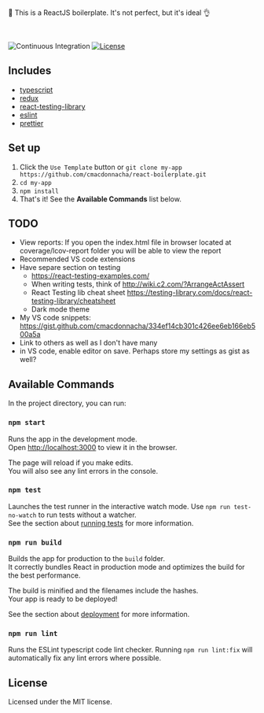 🚀 This is a ReactJS boilerplate. It's not perfect, but it's ideal 👌

<br />

<!-- prettier-ignore-start -->
![Continuous Integration](https://github.com/cmacdonnacha/react-boilerplate/workflows/Continuous%20Integration/badge.svg)
[![License](https://img.shields.io/npm/l/cra-template-ideal-starter.svg)](https://github.com/cmacdonnacha/cra-template-ideal-starter/blob/master/LICENSE)
<!-- prettier-ignore-end -->

## Includes

- [typescript][typescript]
- [redux][redux]
- [react-testing-library][react-testing-library]
- [eslint][eslint]
- [prettier][prettier]

## Set up

1. Click the `Use Template` button or `git clone my-app https://github.com/cmacdonnacha/react-boilerplate.git`
2. `cd my-app`
3. `npm install`
4. That's it! See the **Available Commands** list below.

## TODO

- View reports: If you open the index.html file in browser located at coverage/lcov-report folder you will be able to view the report
- Recommended VS code extensions
- Have separe section on testing
  - https://react-testing-examples.com/
  - When writing tests, think of http://wiki.c2.com/?ArrangeActAssert
  - React Testing lib cheat sheet https://testing-library.com/docs/react-testing-library/cheatsheet
  - Dark mode theme
- My VS code snippets: https://gist.github.com/cmacdonnacha/334ef14cb301c426ee6eb166eb500a5a
- Link to others as well as I don't have many
- in VS code, enable editor on save. Perhaps store my settings as gist as well?

## Available Commands

In the project directory, you can run:

### `npm start`

Runs the app in the development mode.<br />
Open [http://localhost:3000](http://localhost:3000) to view it in the browser.

The page will reload if you make edits.<br />
You will also see any lint errors in the console.

### `npm test`

Launches the test runner in the interactive watch mode. Use `npm run test-no-watch` to run tests without a watcher.<br />
See the section about [running tests](https://facebook.github.io/create-react-app/docs/running-tests) for more information.

### `npm run build`

Builds the app for production to the `build` folder.<br />
It correctly bundles React in production mode and optimizes the build for the best performance.

The build is minified and the filenames include the hashes.<br />
Your app is ready to be deployed!

See the section about [deployment](https://facebook.github.io/create-react-app/docs/deployment) for more information.

### `npm run lint`

Runs the ESLint typescript code lint checker. Running `npm run lint:fix` will automatically fix any lint errors where possible.

## License

Licensed under the MIT license.

<!-- prettier-ignore-start -->
[npm]: https://www.npmjs.com/
[node]: https://nodejs.org
[continuous-integration-badge]: https://github.com/cmacdonnacha/react-boilerplate/workflows/Continuous%20Integration/badge.svg
[package]: https://www.npmjs.com/package/cra-template-ideal-starter
[license-badge]: https://img.shields.io/npm/l/cmacdonnacha/cra-template-ideal-starter.svg?style=flat-square
[license]: https://github.com/cmacdonnacha/cra-template-ideal-starter/blob/master/LICENSE
[typescript]: https://github.com/microsoft/TypeScript
[redux]: https://github.com/reduxjs
[react-testing-library]: https://testing-library.com/docs/react-testing-library/intro
[github-watch-badge]: https://img.shields.io/github/watchers/cmacdonnacha/cra-template-ideal-starter.svg?style=social
[github-watch]: https://github.com/cmacdonnacha/cra-template-ideal-starter/watchers
[github-star-badge]: https://img.shields.io/github/stars/cmacdonnacha/cra-template-ideal-starter.svg?style=social
[github-star]: https://github.com/cmacdonnacha/cra-template-ideal-starter/stargazers
[cra]: https://github.com/facebook/create-react-app
[axios]: https://github.com/axios/axios
[eslint]: https://eslint.org/
[prettier]: https://prettier.io/docs/en/index.html
<!-- prettier-ignore-end -->

